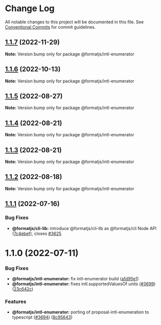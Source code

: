 # Change Log

All notable changes to this project will be documented in this file.
See [Conventional Commits](https://conventionalcommits.org) for commit guidelines.

## [1.1.7](https://github.com/formatjs/formatjs/compare/@formatjs/intl-enumerator@1.1.6...@formatjs/intl-enumerator@1.1.7) (2022-11-29)

**Note:** Version bump only for package @formatjs/intl-enumerator

## [1.1.6](https://github.com/formatjs/formatjs/compare/@formatjs/intl-enumerator@1.1.5...@formatjs/intl-enumerator@1.1.6) (2022-10-13)

**Note:** Version bump only for package @formatjs/intl-enumerator

## [1.1.5](https://github.com/formatjs/formatjs/compare/@formatjs/intl-enumerator@1.1.4...@formatjs/intl-enumerator@1.1.5) (2022-08-27)

**Note:** Version bump only for package @formatjs/intl-enumerator

## [1.1.4](https://github.com/formatjs/formatjs/compare/@formatjs/intl-enumerator@1.1.3...@formatjs/intl-enumerator@1.1.4) (2022-08-21)

**Note:** Version bump only for package @formatjs/intl-enumerator

## [1.1.3](https://github.com/formatjs/formatjs/compare/@formatjs/intl-enumerator@1.1.2...@formatjs/intl-enumerator@1.1.3) (2022-08-21)

**Note:** Version bump only for package @formatjs/intl-enumerator

## [1.1.2](https://github.com/formatjs/formatjs/compare/@formatjs/intl-enumerator@1.1.1...@formatjs/intl-enumerator@1.1.2) (2022-08-18)

**Note:** Version bump only for package @formatjs/intl-enumerator

## [1.1.1](https://github.com/formatjs/formatjs/compare/@formatjs/intl-enumerator@1.1.0...@formatjs/intl-enumerator@1.1.1) (2022-07-16)

### Bug Fixes

* **@formatjs/cli-lib:** introduce @formatjs/cli-lib as @formatjs/cli Node API ([7c4ebef](https://github.com/formatjs/formatjs/commit/7c4ebef00a6ac2a197b5007e328306bc8e00b445)), closes [#3625](https://github.com/formatjs/formatjs/issues/3625)

# 1.1.0 (2022-07-11)

### Bug Fixes

* **@formatjs/intl-enumerator:** fix intl-enumerator build ([a1d95e1](https://github.com/formatjs/formatjs/commit/a1d95e13e21fddf8f13475254daf13d86dd34b6a))
* **@formatjs/intl-enumerator:** fixes intl.supportedValuesOf units ([#3699](https://github.com/formatjs/formatjs/issues/3699)) ([23c642c](https://github.com/formatjs/formatjs/commit/23c642c31996f6cbad59b374d59b5bb54d5dc6a2))

### Features

* **@formatjs/intl-enumerator:** porting of proposal-intl-enumeration to typescript ([#3694](https://github.com/formatjs/formatjs/issues/3694)) ([8c95643](https://github.com/formatjs/formatjs/commit/8c95643ca3128f4e0d0c4cd196dd8773467f7db8))
